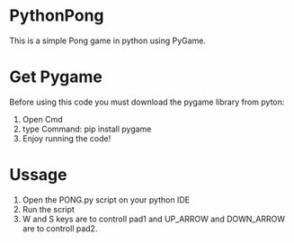 # PythonPong
This is a simple Pong game in python using PyGame.

# Get Pygame
Before using this code you must download the pygame library from pyton:
1. Open Cmd
2. type Command: pip install pygame
3. Enjoy running the code!

# Ussage
1. Open the PONG.py script on your python IDE
2. Run the script
3. W and S keys are to controll pad1 and UP_ARROW and DOWN_ARROW are to controll pad2.
